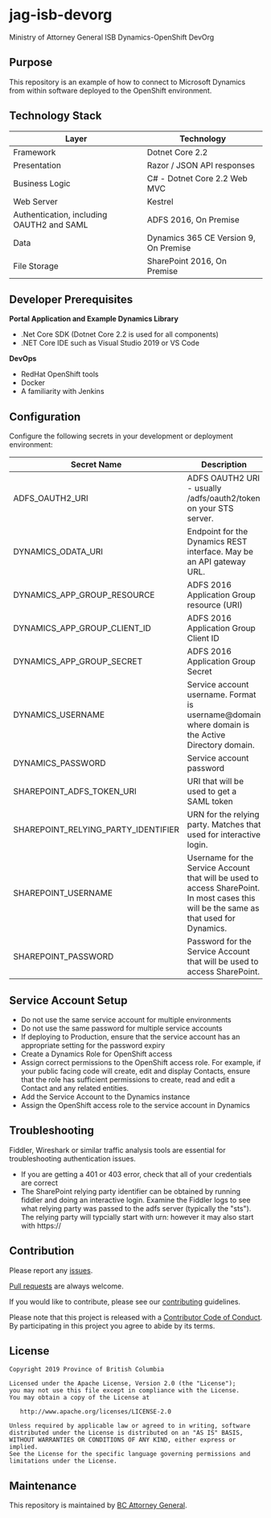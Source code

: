 # jag-isb-devorg
Ministry of Attorney General ISB Dynamics-OpenShift DevOrg

## Purpose ##
This repository is an example of how to connect to Microsoft Dynamics from within software deployed to the OpenShift environment. 


Technology Stack
-----------------

| Layer   | Technology | 
| ------- | ------------ |
| Framework | Dotnet Core 2.2 |
| Presentation | Razor / JSON API responses |
| Business Logic | C# - Dotnet Core 2.2 Web MVC |
| Web Server | Kestrel |
| Authentication, including OAUTH2 and SAML | ADFS 2016, On Premise |
| Data | Dynamics 365 CE Version 9, On Premise |
| File Storage | SharePoint 2016, On Premise |


Developer Prerequisites
-----------------------

**Portal Application and Example Dynamics Library**
- .Net Core SDK (Dotnet Core 2.2 is used for all components)
- .NET Core IDE such as Visual Studio 2019 or VS Code

**DevOps**
- RedHat OpenShift tools
- Docker
- A familiarity with Jenkins


Configuration
-----------------------
Configure the following secrets in your development or deployment environment:

| Secret Name | Description |
| ----------- | ------------|
| ADFS_OAUTH2_URI | ADFS OAUTH2 URI - usually /adfs/oauth2/token on your STS server. |
| DYNAMICS_ODATA_URI | Endpoint for the Dynamics REST interface.  May be an API gateway URL.  |
| DYNAMICS_APP_GROUP_RESOURCE | ADFS 2016 Application Group resource (URI) |
| DYNAMICS_APP_GROUP_CLIENT_ID | ADFS 2016 Application Group Client ID |
| DYNAMICS_APP_GROUP_SECRET | ADFS 2016 Application Group Secret |
| DYNAMICS_USERNAME | Service account username.  Format is username@domain where domain is the Active Directory domain. |
| DYNAMICS_PASSWORD | Service account password |
| SHAREPOINT_ADFS_TOKEN_URI | URI that will be used to get a SAML token  |
| SHAREPOINT_RELYING_PARTY_IDENTIFIER | URN for the relying party.  Matches that used for interactive login. |
| SHAREPOINT_USERNAME | Username for the Service Account that will be used to access SharePoint.  In most cases this will be the same as that used for Dynamics. |
| SHAREPOINT_PASSWORD | Password for the Service Account that will be used to access SharePoint. |


Service Account Setup
-----------------------
- Do not use the same service account for multiple environments
- Do not use the same password for multiple service accounts
- If deploying to Production, ensure that the service account has an appropriate setting for the password expiry
- Create a Dynamics Role for OpenShift access
- Assign correct permissions to the OpenShift access role.  For example, if your public facing code will create, edit and display Contacts, ensure that the role has sufficient permissions to create, read and edit a Contact and any related entities.
- Add the Service Account to the Dynamics instance
- Assign the OpenShift access role to the service account in Dynamics   


Troubleshooting
---------------

Fiddler, Wireshark or similar traffic analysis tools are essential for troubleshooting authentication issues.
- If you are getting a 401 or 403 error, check that all of your credentials are correct
- The SharePoint relying party identifier can be obtained by running fiddler and doing an interactive login.  Examine the Fiddler logs to see what relying party was passed to the adfs server (typically the "sts").  The relying party will typcially start with urn: however it may also start with https://

 
Contribution
------------

Please report any [issues](https://github.com/bcgov/jag-isb-devorg/issues).

[Pull requests](https://github.com/bcgov/jag-isb-devorg/pulls) are always welcome.

If you would like to contribute, please see our [contributing](CONTRIBUTING.md) guidelines.

Please note that this project is released with a [Contributor Code of Conduct](CODE_OF_CONDUCT.md). By participating in this project you agree to abide by its terms.

License
-------

    Copyright 2019 Province of British Columbia

    Licensed under the Apache License, Version 2.0 (the "License");
    you may not use this file except in compliance with the License.
    You may obtain a copy of the License at 

       http://www.apache.org/licenses/LICENSE-2.0

    Unless required by applicable law or agreed to in writing, software
    distributed under the License is distributed on an "AS IS" BASIS,
    WITHOUT WARRANTIES OR CONDITIONS OF ANY KIND, either express or implied.
    See the License for the specific language governing permissions and
    limitations under the License.

Maintenance
-----------

This repository is maintained by [BC Attorney General]( https://www2.gov.bc.ca/gov/content/governments/organizational-structure/ministries-organizations/ministries/justice-attorney-general ).
